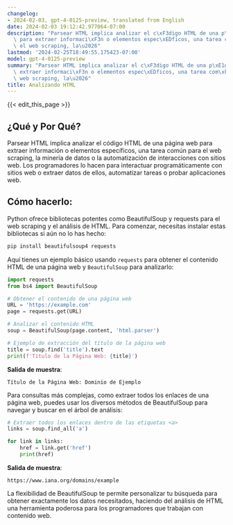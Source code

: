 ```yaml
---
changelog:
- 2024-02-03, gpt-4-0125-preview, translated from English
date: 2024-02-03 19:12:42.977064-07:00
description: "Parsear HTML implica analizar el c\xF3digo HTML de una p\xE1gina web\
  \ para extraer informaci\xF3n o elementos espec\xEDficos, una tarea com\xFAn para\
  \ el web scraping, la\u2026"
lastmod: '2024-02-25T18:49:55.175423-07:00'
model: gpt-4-0125-preview
summary: "Parsear HTML implica analizar el c\xF3digo HTML de una p\xE1gina web para\
  \ extraer informaci\xF3n o elementos espec\xEDficos, una tarea com\xFAn para el\
  \ web scraping, la\u2026"
title: Analizando HTML
---
```


{{< edit_this_page >}}

## ¿Qué y Por Qué?
Parsear HTML implica analizar el código HTML de una página web para extraer información o elementos específicos, una tarea común para el web scraping, la minería de datos o la automatización de interacciones con sitios web. Los programadores lo hacen para interactuar programáticamente con sitios web o extraer datos de ellos, automatizar tareas o probar aplicaciones web.

## Cómo hacerlo:
Python ofrece bibliotecas potentes como BeautifulSoup y requests para el web scraping y el análisis de HTML. Para comenzar, necesitas instalar estas bibliotecas si aún no lo has hecho:

```bash
pip install beautifulsoup4 requests
```

Aquí tienes un ejemplo básico usando `requests` para obtener el contenido HTML de una página web y `BeautifulSoup` para analizarlo:

```python
import requests
from bs4 import BeautifulSoup

# Obtener el contenido de una página web
URL = 'https://example.com'
page = requests.get(URL)

# Analizar el contenido HTML
soup = BeautifulSoup(page.content, 'html.parser')

# Ejemplo de extracción del título de la página web
title = soup.find('title').text
print(f'Título de la Página Web: {title}')
```

**Salida de muestra**:
```
Título de la Página Web: Dominio de Ejemplo
```

Para consultas más complejas, como extraer todos los enlaces de una página web, puedes usar los diversos métodos de BeautifulSoup para navegar y buscar en el árbol de análisis:

```python
# Extraer todos los enlaces dentro de las etiquetas <a>
links = soup.find_all('a')

for link in links:
    href = link.get('href')
    print(href)
```

**Salida de muestra**:
```
https://www.iana.org/domains/example
```

La flexibilidad de BeautifulSoup te permite personalizar tu búsqueda para obtener exactamente los datos necesitados, haciendo del análisis de HTML una herramienta poderosa para los programadores que trabajan con contenido web.
